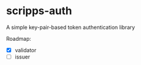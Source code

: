 # scripps-auth
A simple key-pair-based token authentication library

Roadmap:
- [X] validator
- [ ] issuer
